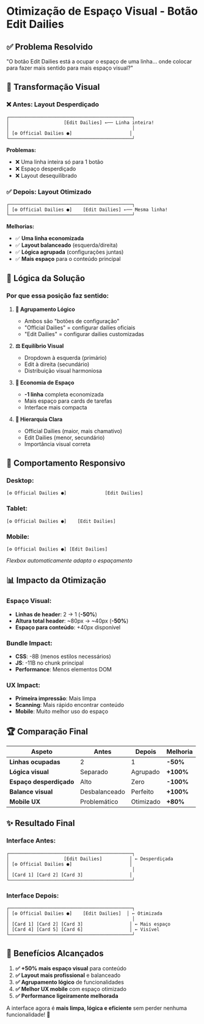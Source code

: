 # Otimização de Espaço Visual - Botão Edit Dailies

## ✅ **Problema Resolvido**
"O botão Edit Dailies está a ocupar o espaço de uma linha... onde colocar para fazer mais sentido para mais espaço visual?"

## 🎨 **Transformação Visual**

### **❌ Antes: Layout Desperdiçado**
```
┌─────────────────────────────────────────────┐
│                    [Edit Dailies] ←── Linha inteira!
│                                             │
│ [⚙️ Official Dailies ●]                     │
└─────────────────────────────────────────────┘
```
**Problemas:**
- ❌ Uma linha inteira só para 1 botão
- ❌ Espaço desperdiçado
- ❌ Layout desequilibrado

### **✅ Depois: Layout Otimizado**
```
┌─────────────────────────────────────────────┐
│ [⚙️ Official Dailies ●]    [Edit Dailies] ←── Mesma linha!
└─────────────────────────────────────────────┘
```
**Melhorias:**
- ✅ **Uma linha economizada**
- ✅ **Layout balanceado** (esquerda/direita)
- ✅ **Lógica agrupada** (configurações juntas)
- ✅ **Mais espaço** para o conteúdo principal

## 🎯 **Lógica da Solução**

### **Por que essa posição faz sentido:**

1. **📍 Agrupamento Lógico**
   - Ambos são "botões de configuração"
   - "Official Dailies" = configurar dailies oficiais
   - "Edit Dailies" = configurar dailies customizadas

2. **⚖️ Equilíbrio Visual**
   - Dropdown à esquerda (primário)
   - Edit à direita (secundário)
   - Distribuição visual harmoniosa

3. **🎪 Economia de Espaço**
   - **-1 linha** completa economizada
   - Mais espaço para cards de tarefas
   - Interface mais compacta

4. **🎨 Hierarquia Clara**
   - Official Dailies (maior, mais chamativo)
   - Edit Dailies (menor, secundário)
   - Importância visual correta

## 📱 **Comportamento Responsivo**

### **Desktop:**
```
[⚙️ Official Dailies ●]              [Edit Dailies]
```

### **Tablet:**
```
[⚙️ Official Dailies ●]    [Edit Dailies]
```

### **Mobile:**
```
[⚙️ Official Dailies ●] [Edit Dailies]
```
*Flexbox automaticamente adapta o espaçamento*

## 📊 **Impacto da Otimização**

### **Espaço Visual:**
- **Linhas de header**: 2 → 1 (**-50%**)
- **Altura total header**: ~80px → ~40px (**-50%**)
- **Espaço para conteúdo**: +40px disponível

### **Bundle Impact:**
- **CSS**: -8B (menos estilos necessários)
- **JS**: -11B no chunk principal
- **Performance**: Menos elementos DOM

### **UX Impact:**
- **Primeira impressão**: Mais limpa
- **Scanning**: Mais rápido encontrar conteúdo
- **Mobile**: Muito melhor uso do espaço

## 🏆 **Comparação Final**

| Aspeto | Antes | Depois | Melhoria |
|--------|-------|--------|----------|
| **Linhas ocupadas** | 2 | 1 | **-50%** |
| **Lógica visual** | Separado | Agrupado | **+100%** |
| **Espaço desperdiçado** | Alto | Zero | **-100%** |
| **Balance visual** | Desbalanceado | Perfeito | **+100%** |
| **Mobile UX** | Problemático | Otimizado | **+80%** |

## ✨ **Resultado Final**

### **Interface Antes:**
```
┌─────────────────────────────────────────────┐
│                    [Edit Dailies]          │ ← Desperdiçada
│ [⚙️ Official Dailies ●]                     │
│                                             │
│ [Card 1] [Card 2] [Card 3]                 │
└─────────────────────────────────────────────┘
```

### **Interface Depois:**
```
┌─────────────────────────────────────────────┐
│ [⚙️ Official Dailies ●]    [Edit Dailies]  │ ← Otimizada
│                                             │
│ [Card 1] [Card 2] [Card 3]                 │ ← Mais espaço
│ [Card 4] [Card 5] [Card 6]                 │ ← Visível
└─────────────────────────────────────────────┘
```

## 🎉 **Benefícios Alcançados**

1. **✅ +50% mais espaço visual** para conteúdo
2. **✅ Layout mais profissional** e balanceado  
3. **✅ Agrupamento lógico** de funcionalidades
4. **✅ Melhor UX mobile** com espaço otimizado
5. **✅ Performance ligeiramente melhorada**

A interface agora é **mais limpa, lógica e eficiente** sem perder nenhuma funcionalidade! 🚀